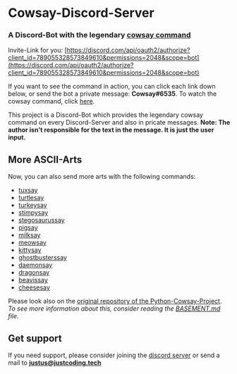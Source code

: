 # Cowsay-Discord-Server
### A Discord-Bot with the legendary [cowsay command](https://en.wikipedia.org/wiki/Cowsay)

Invite-Link for you: [https://discord.com/api/oauth2/authorize?client_id=789055328573849610&permissions=2048&scope=bot](https://discord.com/api/oauth2/authorize?client_id=789055328573849610&permissions=2048&scope=bot)

If you want to see the command in action, you can click each link down below, or send the bot a private message: **Cowsay#6535**. To watch the cowsay command, click [here](http://justcoding.me/cowsay/cowsay.jpg).

This project is a Discord-Bot which provides the legendary cowsay command on every Discord-Server and also in pricate messages. 
**Note: The author isn't responsible for the text in the message. It is just the user input.**

## More ASCII-Arts
Now, you can also send more arts with the following commands:
  - [tuxsay](http://justcoding.me/cowsay/tuxsay.jpg)
  - [turtlesay](http://justcoding.me/cowsay/turtlesay.jpg)
  - [turkeysay](http://justcoding.me/cowsay/turkeysay.jpg)
  - [stimpysay](http://justcoding.me/cowsay/stimpysay.jpg)
  - [stegosaurussay](http://justcoding.me/cowsay/stegosaurussay.jpg)
  - [pigsay](http://justcoding.me/cowsay/pigsay.jpg)
  - [milksay](http://justcoding.me/cowsay/milksay.jpg)
  - [meowsay](http://justcoding.me/cowsay/meowsay.jpg)
  - [kittysay](http://justcoding.me/cowsay/kittysay.jpg)
  - [ghostbusterssay](http://justcoding.me/cowsay/ghostbusterssay.jpg)
  - [daemonsay](http://justcoding.me/cowsay/daemonsay.jpg)
  - [dragonsay](http://justcoding.me/cowsay/dragonsay.jpg)
  - [beavissay](http://justcoding.me/cowsay/beavissay.jpg)
  - [cheesesay](http://justcoding.me/cowsay/cheesesay.jpg)


Please look also on the [original repository of the Python-Cowsay-Project](https://github.com/VaasuDevanS/cowsay-python). 
*To see more information about this, consider reading the [BASEMENT.md](https://github.com/just-dev-creator/Cowsay-Discord-Bot/blob/main/BASEMENT.md) file.*


## Get support
If you need support, please consider joining the [discord server](https://discord.gg/UHhQcuST6G) or send a mail to **[justus@justcoding.tech](mailto:justus@justcoding.tech)**
